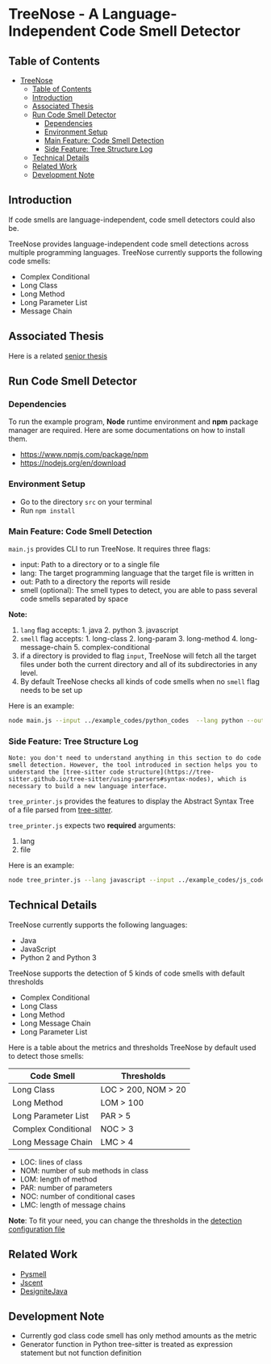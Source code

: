 # TreeNose - A Language-Independent Code Smell Detector

## Table of Contents

- [TreeNose](#treenose)
  - [Table of Contents](#table-of-contents)
  - [Introduction](#introduction)
  - [Associated Thesis](#associated-thesis)
  - [Run Code Smell Detector](#run-code-smell-detector)
    - [Dependencies](#dependencies)
    - [Environment Setup](#environment-setup)
    - [Main Feature: Code Smell Detection](#main-feature-code-smell-detection)
    - [Side Feature: Tree Structure Log](#side-feature-tree-structure-log)
  - [Technical Details](#technical-details)
  - [Related Work](#related-work)
  - [Development Note](#development-note)

## Introduction

If code smells are language-independent, code smell detectors could also be.

TreeNose provides language-independent code smell detections across multiple programming languages. TreeNose currently supports the following code smells:

- Complex Conditional
- Long Class
- Long Method
- Long Parameter List
- Message Chain
  

## Associated Thesis

Here is a related [senior thesis](./docs/thesis.pdf)

## Run Code Smell Detector

### Dependencies

To run the example program, **Node** runtime environment and **npm** package manager are required. Here are some documentations on how to install them.
- https://www.npmjs.com/package/npm
- https://nodejs.org/en/download

### Environment Setup

* Go to the directory `src` on your terminal
* Run `npm install`

### Main Feature: Code Smell Detection

`main.js` provides CLI to run TreeNose. It requires three flags:

- input: Path to a directory or to a single file
- lang: The target programming language that the target file is written in
- out: Path to a directory the reports will reside
- smell (optional): The smell types to detect, you are able to pass several code smells separated by space


**Note:**
1. `lang` flag accepts: 1. java 2. python 3. javascript
2. `smell` flag accepts: 1. long-class 2. long-param 3. long-method 4. long-message-chain 5. complex-conditional
3. if a directory is provided to flag `input`, TreeNose will fetch all the target files under both the current directory and all of its subdirectories in any level.
4. By default TreeNose checks all kinds of code smells when no `smell` flag needs to be set up

Here is an example:
```bash
node main.js --input ../example_codes/python_codes  --lang python --out ../reports --smell long-param long-class
```

### Side Feature: Tree Structure Log

```
Note: you don't need to understand anything in this section to do code smell detection. However, the tool introduced in section helps you to understand the [tree-sitter code structure](https://tree-sitter.github.io/tree-sitter/using-parsers#syntax-nodes), which is necessary to build a new language interface.
```

`tree_printer.js` provides the features to display the Abstract Syntax Tree of a file parsed from [tree-sitter](https://tree-sitter.github.io/tree-sitter/).

`tree_printer.js` expects two **required** arguments:
   1. lang
   2. file

Here is an example:
```bash
node tree_printer.js --lang javascript --input ../example_codes/js_codes/conditional.js
```

## Technical Details

TreeNose currently supports the following languages:
- Java
- JavaScript
- Python 2 and Python 3

TreeNose supports the detection of 5 kinds of code smells with default thresholds

- Complex Conditional
- Long Class
- Long Method
- Long Message Chain
- Long Parameter List

Here is a table about the metrics and thresholds TreeNose by default used to detect those smells:


| Code Smell | Thresholds |
| --- | --- |
| Long Class | LOC > 200, NOM > 20 |
| Long Method | LOM > 100 |
| Long Parameter List | PAR > 5 |
| Complex Conditional | NOC > 3 |
| Long Message Chain | LMC > 4 |

- LOC: lines of class
- NOM: number of sub methods in class
- LOM: length of method
- PAR: number of parameters
- NOC: number of conditional cases
- LMC: length of message chains

**Note**: To fit your need, you can change the thresholds in the [detection configuration file](./src/configs/detect_config.json)

## Related Work

- [Pysmell](https://github.com/chenzhifei731/Pysmell)
- [Jscent](https://github.com/moskirathe/JScent)
- [DesigniteJava](https://github.com/tushartushar/DesigniteJavas)

## Development Note

- Currently god class code smell has only method amounts as the metric
- Generator function in Python tree-sitter is treated as expression statement but not function definition
